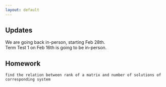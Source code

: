 ```yaml
---
layout: default
---
```

Updates
------

We are going back in-person, starting Feb 28th. <br>
Term Test 1 on Feb 16th is going to be in-person.

Homework 
------
```
find the relation between rank of a matrix and number of solutions of corresponding system
```
